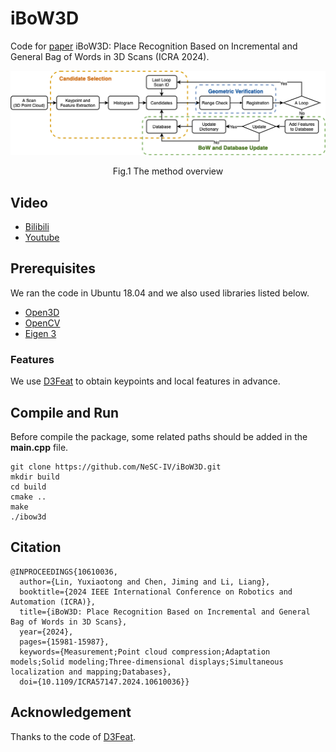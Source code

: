 # iBoW3D
Code for [paper](https://ieeexplore.ieee.org/abstract/document/10610036) iBoW3D: Place Recognition Based on Incremental and General Bag of Words in 3D Scans (ICRA 2024).

![overview](https://github.com/NeSC-IV/iBoW3D/blob/main/fig/pipeline.png "overview")
<p align="center">Fig.1 The method overview</p>

## Video
- [Bilibili](https://www.bilibili.com/video/BV1bC4y177Tr/?spm_id_from=333.999.0.0&vd_source=7809b69c2f87086cb4eb0391049451c1)
- [Youtube](https://www.youtube.com/watch?v=K5w-44xg4VI&t=1s)

## Prerequisites
We ran the code in Ubuntu 18.04 and we also used libraries listed below.
- [Open3D](https://www.open3d.org/)
- [OpenCV](https://github.com/opencv/opencv)
- [Eigen 3](https://eigen.tuxfamily.org/dox/)


### Features
We use [D3Feat](https://github.com/XuyangBai/D3Feat?tab=readme-ov-file) to obtain keypoints and local features in advance.

## Compile and Run
Before compile the package, some related paths should be added in the **main.cpp** file.

```
git clone https://github.com/NeSC-IV/iBoW3D.git
mkdir build
cd build
cmake ..
make
./ibow3d
```

## Citation
```
@INPROCEEDINGS{10610036,
  author={Lin, Yuxiaotong and Chen, Jiming and Li, Liang},
  booktitle={2024 IEEE International Conference on Robotics and Automation (ICRA)}, 
  title={iBoW3D: Place Recognition Based on Incremental and General Bag of Words in 3D Scans}, 
  year={2024},
  pages={15981-15987},
  keywords={Measurement;Point cloud compression;Adaptation models;Solid modeling;Three-dimensional displays;Simultaneous localization and mapping;Databases},
  doi={10.1109/ICRA57147.2024.10610036}}
```

## Acknowledgement
Thanks to the code of [D3Feat](https://github.com/XuyangBai/D3Feat?tab=readme-ov-file).
